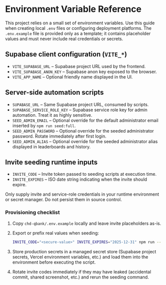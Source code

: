 # Environment Variable Reference

This project relies on a small set of environment variables. Use this guide when creating local `.env` files or configuring deployment platforms. The `.env.example` file is provided only as a template; it contains placeholder values and must never include real credentials or secrets.

## Supabase client configuration (`VITE_*`)
- `VITE_SUPABASE_URL` – Supabase project URL used by the frontend.
- `VITE_SUPABASE_ANON_KEY` – Supabase anon key exposed to the browser.
- `VITE_APP_NAME` – Optional friendly name displayed in the UI.

## Server-side automation scripts
- `SUPABASE_URL` – Same Supabase project URL, consumed by scripts.
- `SUPABASE_SERVICE_ROLE_KEY` – Supabase service role key for admin automation. Treat it as highly sensitive.
- `SEED_ADMIN_EMAIL` – Optional override for the default administrator email inserted by `npm run seed:full`.
- `SEED_ADMIN_PASSWORD` – Optional override for the seeded administrator password. Rotate immediately after first login.
- `SEED_ADMIN_ALIAS` – Optional override for the seeded administrator alias displayed in leaderboards and history.

## Invite seeding runtime inputs
- `INVITE_CODE` – Invite token passed to seeding scripts at execution time.
- `INVITE_EXPIRES` – ISO date string indicating when the invite should expire.

Only supply invite and service-role credentials in your runtime environment or secret manager. Do not persist them in source control.

### Provisioning checklist

1. Copy `chd-qbank/.env.example` locally and leave invite placeholders as-is.
2. Export or prefix real values when seeding:

   ```bash
   INVITE_CODE="<secure-value>" INVITE_EXPIRES="2025-12-31" npm run --prefix chd-qbank seed:invite
   ```

3. Store production secrets in a managed secret store (Supabase project secrets, Vercel environment variables, etc.) and load them into the environment before executing the script.
4. Rotate invite codes immediately if they may have leaked (accidental commit, shared screenshot, etc.) and rerun the seeding command.
